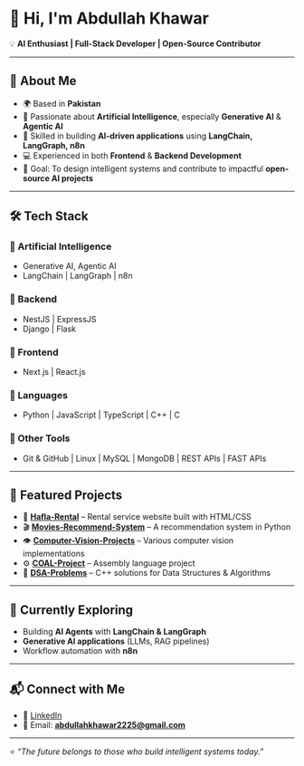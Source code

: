 # 👋 Hi, I'm Abdullah Khawar

💡 **AI Enthusiast | Full-Stack Developer | Open-Source Contributor**

---

## 🚀 About Me  
- 🌍 Based in **Pakistan**  
- 🤖 Passionate about **Artificial Intelligence**, especially **Generative AI** & **Agentic AI**  
- 🧩 Skilled in building **AI-driven applications** using **LangChain, LangGraph, n8n**  
- 💻 Experienced in both **Frontend** & **Backend Development**  
- 🎯 Goal: To design intelligent systems and contribute to impactful **open-source AI projects**

---

## 🛠️ Tech Stack  

### 🔹 Artificial Intelligence  
- Generative AI, Agentic AI  
- LangChain | LangGraph | n8n  

### 🔹 Backend  
- NestJS | ExpressJS  
- Django | Flask  

### 🔹 Frontend  
- Next.js | React.js  

### 🔹 Languages  
- Python | JavaScript | TypeScript | C++ | C  

### 🔹 Other Tools  
- Git & GitHub | Linux | MySQL | MongoDB | REST APIs | FAST APIs 

---

## 📂 Featured Projects  
- 🛒 **[Hafla-Rental](https://github.com/Abdullah-Khawar/Hafla-Rental)** – Rental service website built with HTML/CSS  
- 🎬 **[Movies-Recommend-System](https://github.com/Abdullah-Khawar/Movies-Recommend-System)** – A recommendation system in Python  
- 👁️ **[Computer-Vision-Projects](https://github.com/Abdullah-Khawar/Computer-Vision-Projects)** – Various computer vision implementations  
- ⚙️ **[COAL-Project](https://github.com/Abdullah-Khawar/COAL-Project)** – Assembly language project  
- 📘 **[DSA-Problems](https://github.com/Abdullah-Khawar/DSA-Problems)** – C++ solutions for Data Structures & Algorithms  

---

## 🌱 Currently Exploring  
- Building **AI Agents** with **LangChain & LangGraph**  
- **Generative AI applications** (LLMs, RAG pipelines)  
- Workflow automation with **n8n**  

---

## 📬 Connect with Me  
- 💼 [LinkedIn](https://www.linkedin.com/in/abdullah-khawar-549a71257)  
- 📧 Email: **abdullahkhawar2225@gmail.com**  

---

⭐️ *“The future belongs to those who build intelligent systems today.”*  
